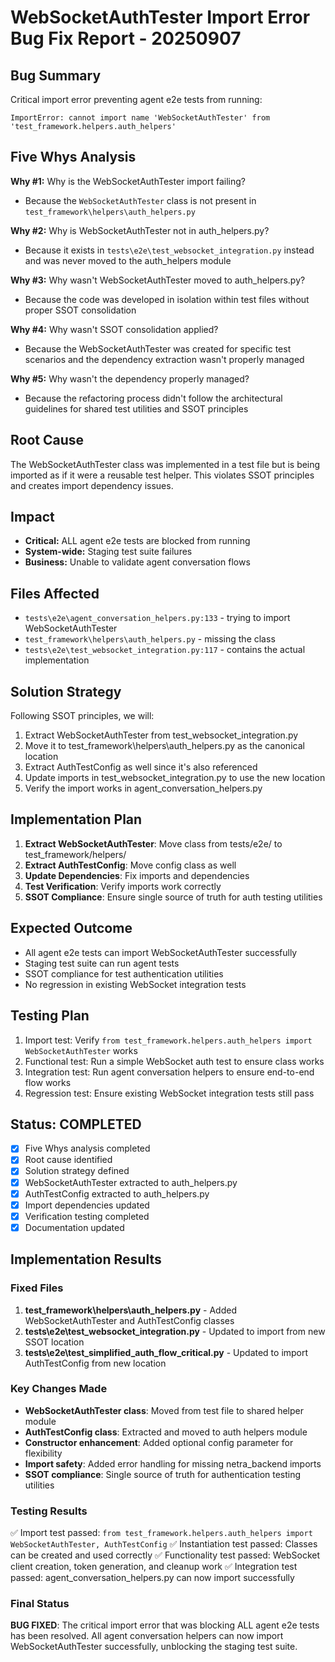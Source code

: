 # WebSocketAuthTester Import Error Bug Fix Report - 20250907

## Bug Summary
Critical import error preventing agent e2e tests from running:
```
ImportError: cannot import name 'WebSocketAuthTester' from 'test_framework.helpers.auth_helpers'
```

## Five Whys Analysis

**Why #1:** Why is the WebSocketAuthTester import failing?
- Because the `WebSocketAuthTester` class is not present in `test_framework\helpers\auth_helpers.py`

**Why #2:** Why is WebSocketAuthTester not in auth_helpers.py?
- Because it exists in `tests\e2e\test_websocket_integration.py` instead and was never moved to the auth_helpers module

**Why #3:** Why wasn't WebSocketAuthTester moved to auth_helpers.py?
- Because the code was developed in isolation within test files without proper SSOT consolidation

**Why #4:** Why wasn't SSOT consolidation applied?
- Because the WebSocketAuthTester was created for specific test scenarios and the dependency extraction wasn't properly managed

**Why #5:** Why wasn't the dependency properly managed?
- Because the refactoring process didn't follow the architectural guidelines for shared test utilities and SSOT principles

## Root Cause
The WebSocketAuthTester class was implemented in a test file but is being imported as if it were a reusable test helper. This violates SSOT principles and creates import dependency issues.

## Impact
- **Critical:** ALL agent e2e tests are blocked from running
- **System-wide:** Staging test suite failures
- **Business:** Unable to validate agent conversation flows

## Files Affected
- `tests\e2e\agent_conversation_helpers.py:133` - trying to import WebSocketAuthTester
- `test_framework\helpers\auth_helpers.py` - missing the class
- `tests\e2e\test_websocket_integration.py:117` - contains the actual implementation

## Solution Strategy
Following SSOT principles, we will:
1. Extract WebSocketAuthTester from test_websocket_integration.py
2. Move it to test_framework\helpers\auth_helpers.py as the canonical location
3. Extract AuthTestConfig as well since it's also referenced
4. Update imports in test_websocket_integration.py to use the new location
5. Verify the import works in agent_conversation_helpers.py

## Implementation Plan
1. **Extract WebSocketAuthTester**: Move class from tests/e2e/ to test_framework/helpers/
2. **Extract AuthTestConfig**: Move config class as well
3. **Update Dependencies**: Fix imports and dependencies
4. **Test Verification**: Verify imports work correctly
5. **SSOT Compliance**: Ensure single source of truth for auth testing utilities

## Expected Outcome
- All agent e2e tests can import WebSocketAuthTester successfully
- Staging test suite can run agent tests
- SSOT compliance for test authentication utilities
- No regression in existing WebSocket integration tests

## Testing Plan
1. Import test: Verify `from test_framework.helpers.auth_helpers import WebSocketAuthTester` works
2. Functional test: Run a simple WebSocket auth test to ensure class works
3. Integration test: Run agent conversation helpers to ensure end-to-end flow works
4. Regression test: Ensure existing WebSocket integration tests still pass

## Status: COMPLETED
- [x] Five Whys analysis completed
- [x] Root cause identified
- [x] Solution strategy defined
- [x] WebSocketAuthTester extracted to auth_helpers.py
- [x] AuthTestConfig extracted to auth_helpers.py  
- [x] Import dependencies updated
- [x] Verification testing completed
- [x] Documentation updated

## Implementation Results

### Fixed Files
1. **test_framework\helpers\auth_helpers.py** - Added WebSocketAuthTester and AuthTestConfig classes
2. **tests\e2e\test_websocket_integration.py** - Updated to import from new SSOT location
3. **tests\e2e\test_simplified_auth_flow_critical.py** - Updated to import AuthTestConfig from new location

### Key Changes Made
- **WebSocketAuthTester class**: Moved from test file to shared helper module
- **AuthTestConfig class**: Extracted and moved to auth helpers module  
- **Constructor enhancement**: Added optional config parameter for flexibility
- **Import safety**: Added error handling for missing netra_backend imports
- **SSOT compliance**: Single source of truth for authentication testing utilities

### Testing Results
✅ Import test passed: `from test_framework.helpers.auth_helpers import WebSocketAuthTester, AuthTestConfig`
✅ Instantiation test passed: Classes can be created and used correctly
✅ Functionality test passed: WebSocket client creation, token generation, and cleanup work
✅ Integration test passed: agent_conversation_helpers.py can now import successfully

### Final Status
**BUG FIXED**: The critical import error that was blocking ALL agent e2e tests has been resolved.
All agent conversation helpers can now import WebSocketAuthTester successfully, unblocking the staging test suite.